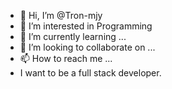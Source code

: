 - 👋 Hi, I’m @Tron-mjy
- 👀 I’m interested in Programming
- 🌱 I’m currently learning ...
- 💞️ I’m looking to collaborate on ...
- 📫 How to reach me ...
- I want to be a full stack developer.
<!---
Tron-mjy/Tron-mjy is a ✨ special ✨ repository because its `README.md` (this file) appears on your GitHub profile.
You can click the Preview link to take a look at your changes.
--->
